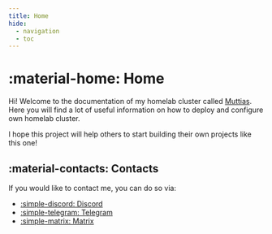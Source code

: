 ```yaml
---
title: Home
hide:
  - navigation
  - toc
---
```


# :material-home: Home

Hi! Welcome to the documentation of my homelab cluster called [Muttias](https://youtu.be/s1NddQPH1Wk).
Here you will find a lot of useful information on how to deploy and configure own homelab cluster.

I hope this project will help others to start building their own projects like this one!

## :material-contacts: Contacts

If you would like to contact me, you can do so via:

* [:simple-discord: Discord](https://discord.com/users/507526681125322772)
* [:simple-telegram: Telegram](https://t.me/kasefuchs)
* [:simple-matrix: Matrix](https://matrix.to/#/@me:kasefuchs.su)
